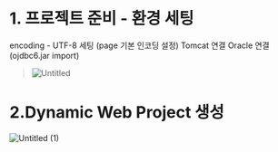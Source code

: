 # 1. 프로젝트 준비 - 환경 세팅
encoding - UTF-8 세팅 (page 기본 인코딩 설정)
Tomcat 연결
Oracle 연결
(ojdbc6.jar import)
>![Untitled](https://github.com/kangjungmook/School_Study/assets/106642094/e2fbb3ce-64a2-4ce1-9995-5435fc9db81e)

# 2.Dynamic Web Project 생성 
![Untitled (1)](https://github.com/kangjungmook/School_Study/assets/106642094/75549234-064c-458d-84e4-69ad6fae09dc)
